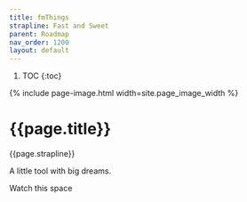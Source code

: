 ```yaml
---
title: fmThings
strapline: Fast and Sweet
parent: Roadmap
nav_order: 1200
layout: default
---
```

1. TOC
{:toc}

{% include page-image.html width=site.page_image_width %}

# {{page.title}}

{{page.strapline}}

A little tool with big dreams.

Watch this space
